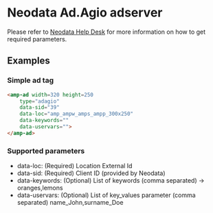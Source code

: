 <!---
Copyright 2015 The AMP HTML Authors. All Rights Reserved.

Licensed under the Apache License, Version 2.0 (the "License");
you may not use this file except in compliance with the License.
You may obtain a copy of the License at

      http://www.apache.org/licenses/LICENSE-2.0

Unless required by applicable law or agreed to in writing, software
distributed under the License is distributed on an "AS-IS" BASIS,
WITHOUT WARRANTIES OR CONDITIONS OF ANY KIND, either express or implied.
See the License for the specific language governing permissions and
limitations under the License.
-->

# Neodata Ad.Agio adserver

Please refer to [Neodata Help Desk](mailto:adagio@neodatagroup.com) for more
information on how to get required parameters.

## Examples

### Simple ad tag 

```html
<amp-ad width=320 height=250
    type="adagio"
    data-sid="39"
    data-loc="amp_ampw_amps_ampp_300x250"
    data-keywords=""
    data-uservars="">
</amp-ad>
```


### Supported parameters

* data-loc: (Required) Location External Id
* data-sid: (Required) Client ID (provided by Neodata)
* data-keywords: (Optional) List of keywords (comma separated) -> oranges,lemons
* data-uservars: (Optional) List of key_values parameter (comma separated) name_John,surname_Doe

